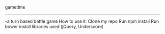 gametime
_________________________
-a turn based battle game
How to use it:
  Clone my repo
  Run npm install
  Run bower install
libraries used (jQuery, Underscore)

